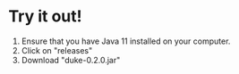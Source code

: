 # Try it out!

1. Ensure that you have Java 11 installed on your computer.
2. Click on "releases"
3. Download "duke-0.2.0.jar"
